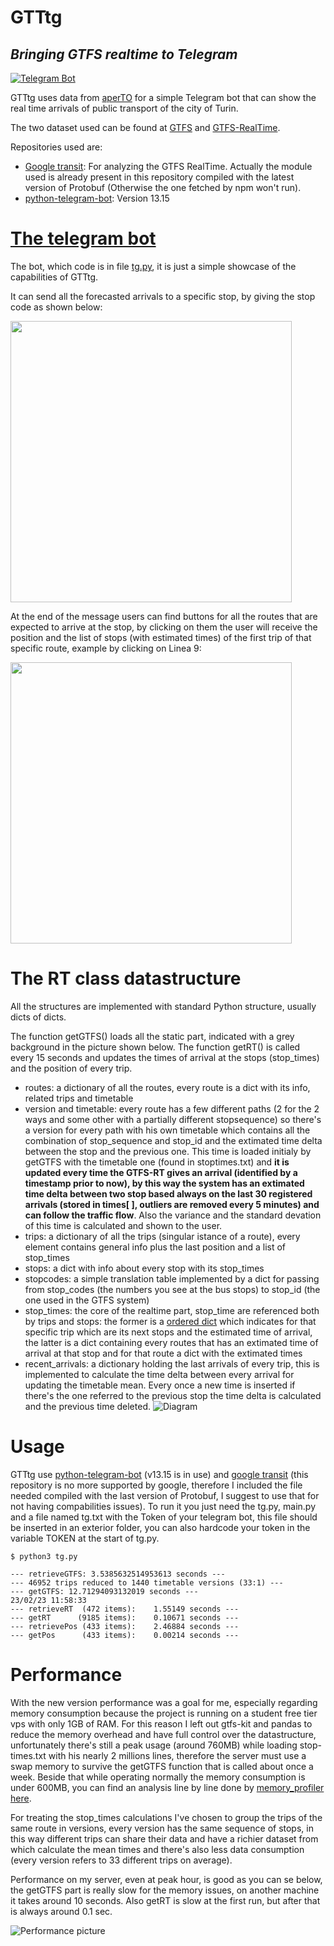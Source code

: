 # GTTtg
## _Bringing GTFS realtime to Telegram_

[![Telegram Bot](https://img.shields.io/badge/Telegram-Bot-blue.svg?logo=telegram)](https://t.me/gtt_tgbot)

GTTtg uses data from [aperTO](http://aperto.comune.torino.it) for a simple Telegram bot that can show the real time arrivals of public transport of the city of Turin.

The two dataset used can be found at [GTFS](http://aperto.comune.torino.it/dataset/feed-gtfs-trasporti-gtt) and [GTFS-RealTime](http://aperto.comune.torino.it/dataset/feed-gtfs-real-time-trasporti-gtt).

Repositories used are:

- [Google transit](https://developers.google.com/transit/gtfs-realtime/examples/python-sample): For analyzing the GTFS RealTime. Actually the module used is already present in this repository compiled with the latest version of Protobuf (Otherwise the one fetched by npm won't run).
- [python-telegram-bot](https://github.com/python-telegram-bot/python-telegram-bot): Version 13.15

# [The telegram bot](https://t.me/gtt_tgbot)

The bot, which code is in file [tg.py](https://github.com/gigianni/GTTtg/blob/main/tg.py), it is just a simple showcase of the capabilities of GTTtg.

It can send all the forecasted arrivals to a specific stop, by giving the stop code as shown below:

<img src="https://raw.githubusercontent.com/gigianni/GTTTg/main/img/tg_stop.png" width=450px />

At the end of the message users can find buttons for all the routes that are expected to arrive at the stop, by clicking on them the user will receive the position and the list of stops (with estimated times) of the first trip of that specific route, example by clicking on Linea 9:

<img src="https://raw.githubusercontent.com/gigianni/GTTTg/main/img/tg_route.png" width=450px />

# The RT class datastructure

All the structures are implemented with standard Python structure, usually dicts of dicts.

The function getGTFS() loads all the static part, indicated with a grey background in the picture shown below.
The function getRT() is called every 15 seconds and updates the times of arrival at the stops (stop_times) 
and the position of every trip. 
    
- routes: a dictionary of all the routes, every route is a dict with its info, related trips and timetable
- version and timetable: every route has a few different paths (2 for the 2 ways and some other with a partially different stopsequence) so there's a version for every path with his own timetable which contains all the combination of stop_sequence and stop_id and the extimated time delta between the stop and the previous one. This time is loaded initialy by getGTFS with the timetable one (found in stoptimes.txt) and **it is updated every time the GTFS-RT gives an arrival (identified by a timestamp prior to now), by this way the system has an extimated time delta between two stop based always on the last 30 registered arrivals (stored in times[ ], outliers are removed every 5 minutes) and can follow the traffic flow**. Also the variance and the standard devation of this time is calculated and shown to the user.
- trips: a dictionary of all the trips (singular istance of a route), every element contains general info plus the last position and a list of stop_times
- stops: a dict with info about every stop with its stop_times
- stopcodes: a simple translation table implemented by a dict for passing from stop_codes (the numbers you see at the bus stops) to stop_id (the one used in the GTFS system)
- stop_times: the core of the realtime part, stop_time are referenced both by trips and stops: the former is a [ordered dict](https://docs.python.org/3/library/collections.html#collections.OrderedDict) which indicates for that specific trip which are its next stops and the estimated time of arrival, the latter is a dict containing every routes that has an extimated time of arrival at that stop and for that route a dict with the extimated times
- recent_arrivals: a dictionary holding the last arrivals of every trip, this is implemented to calculate the time delta between every arrival for updating the timetable mean. Every once a new time is inserted if there's the one referred to the previous stop the time delta is calculated and the previous time deleted. 
![Diagram](/GTTtg%20diagram.drawio.png?raw=true)

# Usage

GTTtg use [python-telegram-bot](https://github.com/python-telegram-bot/python-telegram-bot) (v13.15 is in use) and [google transit](https://pypi.org/project/gtfs-realtime-bindings/) (this repository is no more supported by google, therefore I included the file needed compiled with the last version of Protobuf, I suggest to use that for not having compabilities issues).
To run it you just need the tg.py, main.py and a file named tg.txt with the Token of your telegram bot, this file should be inserted in an exterior folder, you can also hardcode your token in the variable TOKEN at the start of tg.py.
    
    $ python3 tg.py

    --- retrieveGTFS: 3.5385632514953613 seconds ---
    --- 46952 trips reduced to 1440 timetable versions (33:1) ---
    --- getGTFS: 12.71294093132019 seconds ---
    23/02/23 11:58:33
    --- retrieveRT  (472 items):	1.55149 seconds	---
    --- getRT      (9185 items):	0.10671 seconds	---
    --- retrievePos (433 items):	2.46884 seconds	---
    --- getPos      (433 items):	0.00214 seconds	---

# Performance

With the new version performance was a goal for me, especially regarding memory consumption because the project is running on a student free tier vps with only 1GB of RAM.
For this reason I left out gtfs-kit and pandas to reduce the memory overhead and have full control over the datastructure, unfortunately there's still a peak usage (around 760MB) while loading stop-times.txt with his nearly 2 millions lines, therefore the server must use a swap memory to survive the getGTFS function that is called about once a week.
Beside that while operating normally the memory consumption is under 600MB, you can find an analysis line by line done by [memory_profiler](https://pypi.org/project/memory-profiler/) [here](https://github.com/gigianni/GTTTg/blob/main/memory%20profile.txt).

For treating the stop_times calculations I've chosen to group the trips of the same route in versions, every version has the same sequence of stops, in this way different trips can share their data and have a richier dataset from which calculate the mean times and there's also less data consumption (every version refers to 33 different trips on average).

Performance on my server, even at peak hour, is good as you can se below, the getGTFS part is really slow for the memory issues, on another machine it takes around 10 seconds. Also getRT is slow at the first run, but after that is always around 0.1 sec.

![Performance picture](https://raw.githubusercontent.com/gigianni/GTTTg/main/img/performance.png)
